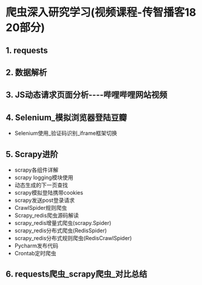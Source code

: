 # 爬虫深入研究学习(视频课程-传智播客18 20部分)

## 1. requests

## 2. 数据解析

## 3. JS动态请求页面分析----哔哩哔哩网站视频

## 4. Selenium_模拟浏览器登陆豆瓣
- Selenium使用_验证码识别_iframe框架切换

## 5. Scrapy进阶
- scrapy各组件详解
- scrapy logging模块使用
- 动态生成的下一页查找
- scrapy模拟登陆携带cookies
- scrapy发送post登录请求
- CrawlSpider规则爬虫
- Scrapy_redis爬虫源码解读
- scrapy_redis增量式爬虫(scrapy.Spider)
- scrapy_redis分布式爬虫(RedisSpider) 
- scrapy_redis分布式规则爬虫(RedisCrawlSpider)
- Pycharm发布代码
- Crontab定时爬虫

## 6. requests爬虫_scrapy爬虫_对比总结

